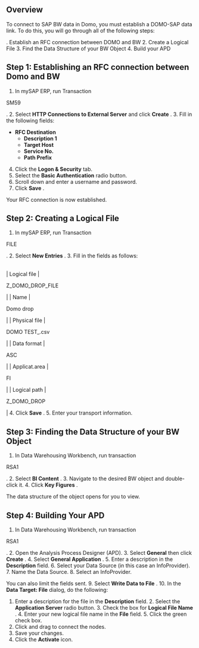 

Overview
----------

To connect to SAP BW data in Domo, you must establish a DOMO-SAP data link. To do this, you will go through all of the following steps:

. Establish an RFC connection between DOMO and BW
2. Create a Logical File
3. Find the Data Structure of your BW Object
4. Build your APD

Step 1: Establishing an RFC connection between Domo and BW
--------------------------------------------------------------


1. In mySAP ERP, run Transaction

SM59

.
2. Select
 **HTTP Connections to External Server**
 and click
 **Create**
 .
3. Fill in the following fields:

* **RFC Destination**
	* **Description 1**
	* **Target Host**
	* **Service No.**
	* **Path Prefix**
4. Click the
 **Logon & Security**
 tab.
5. Select the
 **Basic Authentication**
 radio button.
6. Scroll down and enter a username and password.
7. Click
 **Save**
 .

Your RFC connection is now established.


 Step 2: Creating a Logical File
---------------------------------


1. In mySAP ERP, run Transaction

FILE

.
2. Select
 **New Entries**
 .
3. Fill in the fields as follows:


|  |  |
| --- | --- |
|
 Logical file
  |

Z\_DOMO\_DROP\_FILE

|
|
 Name
  |

Domo drop

|
|
 Physical file
  |

DOMO TEST<YEAR><MONTH><DATE>\_<HOUR><MINUTE><SECOND>.csv

|
|
 Data format
  |

ASC

|
|
 Applicat.area
  |

FI

|
|
 Logical path
  |

Z\_DOMO\_DROP

|
4. Click
 **Save**
 .
5. Enter your transport information.

Step 3: Finding the Data Structure of your BW Object
------------------------------------------------------


1. In Data Warehousing Workbench, run transaction

RSA1

.
2. Select
 **BI Content**
 .
3. Navigate to the desired BW object and double-click it.
4. Click
 **Key Figures**
 .

The data structure of the object opens for you to view.


 Step 4: Building Your APD
---------------------------


1. In Data Warehousing Workbench, run transaction

RSA1

.
2. Open the Analysis Process Designer (APD).
3. Select
 **General**
 then click
 **Create**
 .
4. Select
 **General Application**
 .
5. Enter a description in the
 **Description**
 field.
6. Select your Data Source (in this case an InfoProvider).
7. Name the Data Source.
8. Select an InfoProvider.


 You can also limit the fields sent.
9. Select
 **Write Data to File**
 .
10. In the
 **Data Target: File**
 dialog, do the following:

1. Enter a description for the file in the
	 **Description**
	 field.
	2. Select the
	 **Application Server**
	 radio button.
	3. Check the box for
	 **Logical File Name**
	 .
	4. Enter your new logical file name in the
	 **File**
	 field.
	5. Click the green check box.
11. Click and drag to connect the nodes.
12. Save your changes.
13. Click the
 **Activate**
 icon.



